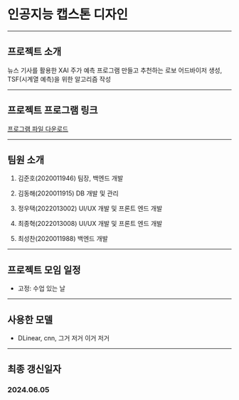 # __인공지능 캡스톤 디자인__

---

## __프로젝트 소개__

뉴스 기사를 활용한 XAI 주가 예측 프로그램 만들고 추천하는 로보 어드바이저 생성, TSF(시계열 예측)을 위한 알고리즘 작성

---

## __프로젝트 프로그램 링크__

[프로그램 파일 다운로드](https://drive.google.com/file/d/1KQLly4Qs9jhHaxLev4ZkVQU6K3kqRboY/view?usp=drive_link)


---

## __팀원 소개__

1. 김준호(2020011946) 팀장, 백엔드 개발

2. 김동해(2020011915) DB 개발 및 관리

3. 정우택(2022013002) UI/UX 개발 및 프론트 엔드 개발

4. 최종혁(2022013008) UI/UX 개발 및 프론트 엔드 개발

5. 최성찬(2020011988) 백엔드 개발


---

## __프로젝트 모임 일정__

- 고정: 수업 있는 날

---

## __사용한 모델__

- DLinear, cnn, 그거 저거 이거 저거

---


## 최종 갱신일자

### 2024.06.05




